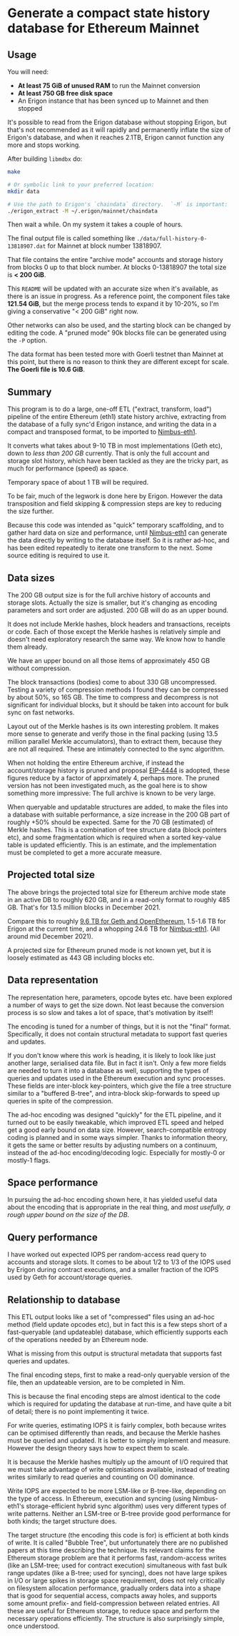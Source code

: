 # Generate a compact state history database for Ethereum Mainnet

## Usage

You will need:

- **At least 75 GiB of unused RAM** to run the Mainnet conversion
- **At least 750 GB free disk space**
- An Erigon instance that has been synced up to Mainnet and then stopped

It's possible to read from the Erigon database without stopping Erigon, but
that's not recommended as it will rapidly and permanently inflate the size of
Erigon's database, and when it reaches 2.1TB, Erigon cannot function any more
and stops working.

After building `libmdbx` do:

```sh
make

# Or symbolic link to your preferred location:
mkdir data

# Use the path to Erigon's `chaindata` directory.  `-M` is important:
./erigon_extract -M ~/.erigon/mainnet/chaindata
```

Then wait a while.  On my system it takes a couple of hours.

The final output file is called something like
`./data/full-history-0-13818907.dat` for Mainnet at block number 13818907.

That file contains the entire "archive mode" accounts and storage history from
blocks 0 up to that block number.  At blocks 0-13818907 the total size is
**<&nbsp;200&nbsp;GiB**.

This `README` will be updated with an accurate size when it's available, as
there is an issue in progress.  As a reference point, the component files take
**121.54&nbsp;GiB**, but the merge process tends to expand it by 10-20%, so I'm
giving a conservative "< 200 GiB" right now.

Other networks can also be used, and the starting block can be changed by
editing the code.  A "pruned mode" 90k blocks file can be generated using the
`-P` option.

The data format has been tested more with Goerli testnet than Mainnet at this
point, but there is no reason to think they are different except for scale.
**The Goerli file is 10.6&nbsp;GiB**.

## Summary

This program is to do a large, one-off ETL ("extract, transform, load")
pipeline of the entire Ethereum (eth1) state history archive, extracting from
the database of a fully sync'd Erigon instance, and writing the data in a
compact and transposed format, to be imported to
[Nimbus-eth1](https://github.com/status-im/nimbus-eth1).

It converts what takes about 9-10 TB in most implementations (Geth etc), down
to _less than 200 GB_ currently.  That is only the full account and storage
slot history, which have been tackled as they are the tricky part, as much for
performance (speed) as space.

Temporary space of about 1 TB will be required.

To be fair, much of the legwork is done here by Erigon.  However the data
transposition and field skipping & compression steps are key to reducing the
size further.

Because this code was intended as "quick" temporary scaffolding, and to gather
hard data on size and performance, until
[Nimbus-eth1](https://github.com/status-im/nimbus-eth1) can generate the data
directly by writing to the database itself.  So it is rather ad-hoc, and has
been edited repeatedly to iterate one transform to the next.  Some source
editing is required to use it.

## Data sizes

The 200 GB output size is for the full archive history of accounts and storage
slots.  Actually the size is smaller, but it's changing as encoding parameters
and sort order are adjusted.  200 GB will do as an upper bound.

It does not include Merkle hashes, block headers and transactions, receipts or
code.  Each of those except the Merkle hashes is relatively simple and doesn't
need exploratory research the same way.  We know how to handle them already.

We have an upper bound on all those items of approximately 450 GB without
compression.

The block transactions (bodies) come to about 330 GB uncompressed.  Testing a
variety of compression methods I found they can be compressed by about 50%, so
165 GB.  The time to compress and decompress is not significant for individual
blocks, but it should be taken into account for bulk sync on fast networks.

Layout out of the Merkle hashes is its own interesting problem.  It makes more
sense to generate and verify those in the final packing (using 13.5 million
parallel Merkle accumulators), than to extract them, because they are not all
required.  These are intimately connected to the sync algorithm.

When not holding the entire Ethereum archive, if instead the account/storage
history is pruned and proposal
[EIP-4444](https://eips.ethereum.org/EIPS/eip-4444) is adopted, these figures
reduce by a factor of apprximately 4, perhaps more.  The pruned version has not
been investigated much, as the goal here is to show something more impressive:
The full archive is known to be very large.

When queryable and updatable structures are added, to make the files into a
database with suitable performance, a size increase in the 200 GB part of
roughly +50% should be expected.  Same for the 70 GB (estimated) of Merkle
hashes.  This is a combination of tree structure data (block pointers etc), and
some fragmentation which is required when a sorted key-value table is updated
efficiently.  This is an estimate, and the implementation must be completed to
get a more accurate measure.

## Projected total size

The above brings the projected total size for Ethereum archive mode state in an
active DB to roughly 620 GB, and in a read-only format to roughly 485 GB.
That's for 13.5 million blocks in December 2021.

Compare this to roughly [9.6 TB for Geth and
OpenEthereum](https://etherscan.io/chartsync/chainarchive), 1.5-1.6 TB for
Erigon at the current time, and a whopping 24.6 TB for
[Nimbus-eth1](https://github.com/status-im/nimbus-eth1).  (All around mid
December 2021).

A projected size for Ethereum pruned mode is not known yet, but it is loosely
estimated as 443 GB including blocks etc.

## Data representation

The representation here, parameters, opcode bytes etc. have been explored a
number of ways to get the size down.  Not least because the conversion process
is so slow and takes a lot of space, that's motivation by itself!

The encoding is tuned for a number of things, but it is not the "final" format.
Specifically, it does not contain structural metadata to support fast queries
and updates.

If you don't know where this work is heading, it is likely to look like just
another large, serialised data file.  But in fact it isn't.  Only a few more
fields are needed to turn it into a database as well, supporting the types of
queries and updates used in the Ethereum execution and sync processes.  These
fields are inter-block key-pointers, which give the file a tree structure
similar to a "buffered B-tree", and intra-block skip-forwards to speed up
queries in spite of the compression.

The ad-hoc encoding was designed "quickly" for the ETL pipeline, and it turned
out to be easily tweakable, which improved ETL speed and helped get a good
early bound on data size.  However, search-compatible entropy coding is planned
and in some ways simpler.  Thanks to information theory, it gets the same or
better results by adjusting numbers on a continuum, instead of the ad-hoc
encoding/decoding logic.  Especially for mostly-0 or mostly-1 flags.

## Space performance

In pursuing the ad-hoc encoding shown here, it has yielded useful data about
the encoding that is appropriate in the real thing, and *most usefully, a rough
upper bound on the size of the DB*.

## Query performance

I have worked out expected IOPS per random-access read query to accounts and
storage slots.  It comes to be about 1/2 to 1/3 of the IOPS used by Erigon
during contract executions, and a smaller fraction of the IOPS used by Geth for
account/storage queries.

## Relationship to database

This ETL output looks like a set of "compressed" files using an ad-hoc method
(field update opcodes etc), but in fact this is a few steps short of a
fast-queryable (and updateable) database, which efficiently supports each of
the operations needed by an Ethereum node.

What is missing from this output is structural metadata that supports fast
queries and updates.

The final encoding steps, first to make a read-only queryable version of the
file, then an updateable version, are to be completed in Nim.

This is because the final encoding steps are almost identical to the code which
is required for updating the database at run-time, and have quite a bit of
detail; there is no point implementing it twice.

For write queries, estimating IOPS it is fairly complex, both because writes
can be optimised differently than reads, and because the Merkle hashes must be
queried and updated.  It is better to simply implement and measure.  However
the design theory says how to expect them to scale.

It is because the Merkle hashes multiply up the amount of I/O required that we
must take advantage of write optimisations available, instead of treating
writes similarly to read queries and counting on O() dominance.

Write IOPS are expected to be more LSM-like or B-tree-like, depending on the
type of access.  In Ethereum, execution and syncing (using Nimbus-eth1's
storage-efficient hybrid sync algorithm) uses very different types of write
patterns.  Neither an LSM-tree or B-tree provide good performance for both
kinds; the target structure does.

The target structure (the encoding this code is for) is efficient at both kinds
of write.  It is called "Bubble Tree", but unfortunately there are no published
papers at this time describing the technique.  Its relevant claims for the
Ethereum storage problem are that it performs fast, random-access writes (like
an LSM-tree; used for contract execution) simultaneous with fast bulk range
updates (like a B-tree; used for syncing), does not have large spikes in I/O or
large spikes in storage space requirement, does not rely critically on
filesystem allocation performance, gradually orders data into a shape that is
good for sequential access, compacts away holes, and supports some amount
prefix- and field-compression between related entries.  All these are useful
for Ethereum storage, to reduce space and perform the necessary operations
efficiently.  The structure is also surprisingly simple, once understood.
